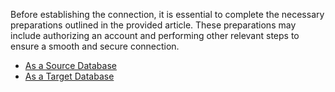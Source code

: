 Before establishing the connection, it is essential to complete the necessary preparations outlined in the provided article. These preparations may include authorizing an account and performing other relevant steps to ensure a smooth and secure connection.

* [As a Source Database](#as-a-source-database)
* [As a Target Database](#as-a-target-database)